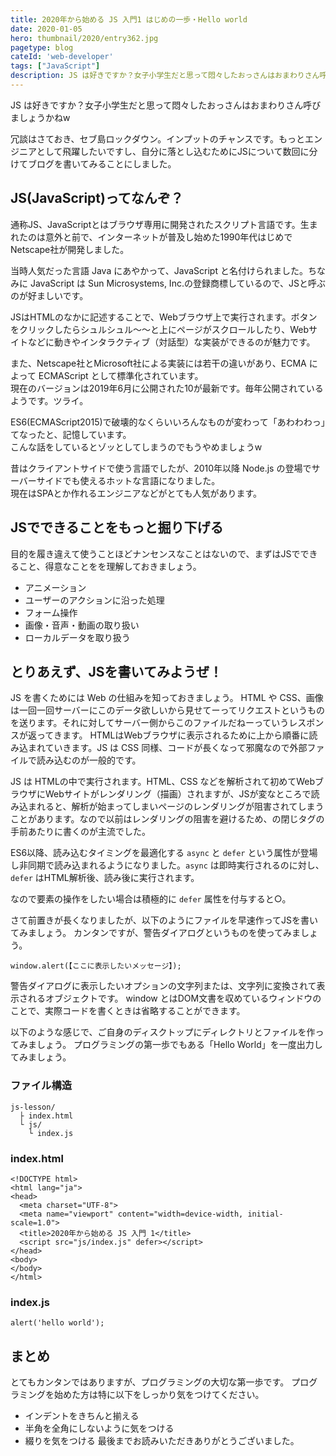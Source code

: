 ```yaml
---
title: 2020年から始める JS 入門1 はじめの一歩・Hello world
date: 2020-01-05
hero: thumbnail/2020/entry362.jpg
pagetype: blog
cateId: 'web-developer'
tags: ["JavaScript"]
description: JS は好きですか？女子小学生だと思って悶々したおっさんはおまわりさん呼びましょうかねw冗談はさておき、セブ島ロックダウン。インプットのチャンスです。もっとエンジニアとして飛躍したいですし、自分に落とし込むためにJSについて数回に分けてブログを書いてみることにしました。
---
```

JS は好きですか？女子小学生だと思って悶々したおっさんはおまわりさん呼びましょうかねw

冗談はさておき、セブ島ロックダウン。インプットのチャンスです。もっとエンジニアとして飛躍したいですし、自分に落とし込むためにJSについて数回に分けてブログを書いてみることにしました。


## JS(JavaScript)ってなんぞ？
通称JS、JavaScriptとはブラウザ専用に開発されたスクリプト言語です。生まれたのは意外と前で、インターネットが普及し始めた1990年代はじめでNetscape社が開発しました。

当時人気だった言語 Java にあやかって、JavaScript と名付けられました。ちなみに JavaScript は Sun Microsystems, Inc.の登録商標しているので、JSと呼ぶのが好ましいです。

JSはHTMLのなかに記述することで、Webブラウザ上で実行されます。ボタンをクリックしたらシュルシュル〜〜と上にページがスクロールしたり、Webサイトなどに動きやインタラクティブ（対話型）な実装ができるのが魅力です。

また、Netscape社とMicrosoft社による実装には若干の違いがあり、ECMA によって ECMAScript として標準化されています。<br>
現在のバージョンは2019年6月に公開された10が最新です。毎年公開されているようです。ツライ。

ES6(ECMAScript2015)で破壊的なくらいいろんなものが変わって「あわわわっ」てなったと、記憶しています。<br>
こんな話をしているとゾッとしてしまうのでもうやめましょうw

昔はクライアントサイドで使う言語でしたが、2010年以降 Node.js の登場でサーバーサイドでも使えるホットな言語になりました。<br>
現在はSPAとか作れるエンジニアなどがとても人気があります。

## JSでできることをもっと掘り下げる
目的を履き違えて使うことほどナンセンスなことはないので、まずはJSでできること、得意なことをを理解しておきましょう。

* アニメーション
* ユーザーのアクションに沿った処理
* フォーム操作
* 画像・音声・動画の取り扱い
* ローカルデータを取り扱う

## とりあえず、JSを書いてみようぜ！
JS を書くためには Web の仕組みを知っておきましょう。
HTML や CSS、画像は一回一回サーバーにこのデータ欲しいから見せてーってリクエストというものを送ります。それに対してサーバー側からこのファイルだねーっていうレスポンスが返ってきます。
HTMLはWebブラウザに表示されるために上から順番に読み込まれていきます。JS は CSS 同様、コードが長くなって邪魔なので外部ファイルで読み込むのが一般的です。

JS は HTMLの中で実行されます。HTML、CSS などを解析されて初めてWebブラウザにWebサイトがレンダリング（描画）されますが、JSが変なところで読み込まれると、解析が始まってしまいページのレンダリングが阻害されてしまうことがあります。なので以前はレンダリングの阻害を避けるため、<body>の閉じタグの手前あたりに書くのが主流でした。

ES6以降、読み込むタイミングを最適化する `async` と `defer` という属性が登場し非同期で読み込まれるようになりました。`async` は即時実行されるのに対し、`defer` はHTML解析後、読み後に実行されます。

なので要素の操作をしたい場合は積極的に `defer` 属性を付与すると○。

さて前置きが長くなりましたが、以下のようにファイルを早速作ってJSを書いてみましょう。
カンタンですが、警告ダイアログというものを使ってみましょう。

```
window.alert(【ここに表示したいメッセージ】);
```

警告ダイアログに表示したいオプションの文字列または、文字列に変換されて表示されるオブジェクトです。
window とはDOM文書を収めているウィンドウのことで、実際コードを書くときは省略することができます。

以下のような感じで、ご自身のディスクトップにディレクトリとファイルを作ってみましょう。
プログラミングの第一歩でもある「Hello World」を一度出力してみましょう。

### ファイル構造
```
js-lesson/
  ├ index.html
  └ js/
    └ index.js
```
### index.html
```
<!DOCTYPE html>
<html lang="ja">
<head>
  <meta charset="UTF-8">
  <meta name="viewport" content="width=device-width, initial-scale=1.0">
  <title>2020年から始める JS 入門 1</title>
  <script src="js/index.js" defer></script>
</head>
<body>
</body>
</html>
```
### index.js
```
alert('hello world');
```
## まとめ
とてもカンタンではありますが、プログラミングの大切な第一歩です。
プログラミングを始めた方は特に以下をしっかり気をつけてください。

* インデントをきちんと揃える
* 半角を全角にしないように気をつける
* 綴りを気をつける
最後までお読みいただきありがとうございました。

<prof></prof>
